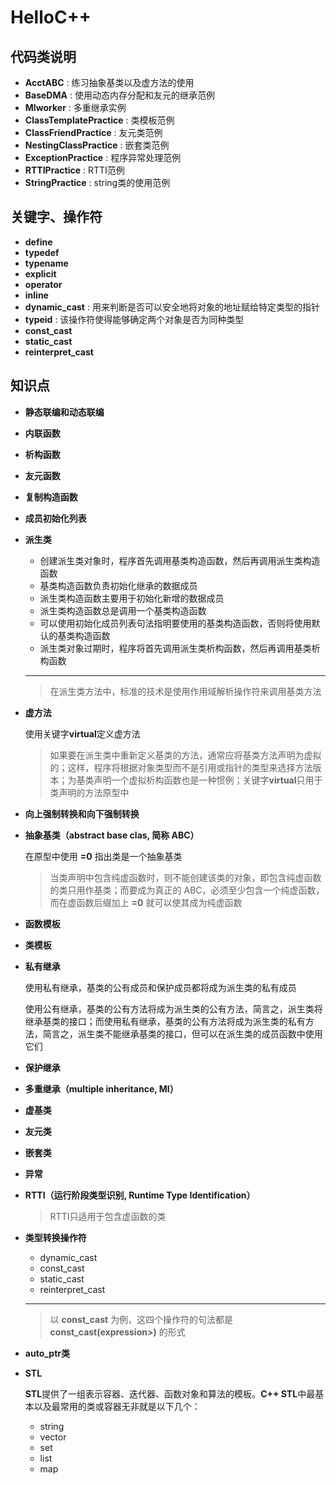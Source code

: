 # HelloC++

## 代码类说明

- **AcctABC**				:	练习抽象基类以及虚方法的使用
- **BaseDMA**				:	使用动态内存分配和友元的继承范例
- **MIworker**				:	多重继承实例
- **ClassTemplatePractice**	:	类模板范例
- **ClassFriendPractice**	:	友元类范例
- **NestingClassPractice**	:	嵌套类范例
- **ExceptionPractice**		:	程序异常处理范例
- **RTTIPractice**			:	RTTI范例
- **StringPractice**		:	string类的使用范例

## 关键字、操作符

- **define**
- **typedef**
- **typename**
- **explicit**
- **operator**
- **inline**
- **dynamic_cast**	:	用来判断是否可以安全地将对象的地址赋给特定类型的指针
- **typeid**		:	该操作符使得能够确定两个对象是否为同种类型
- **const_cast**
- **static_cast**
- **reinterpret_cast**

## 知识点

- **静态联编和动态联编**

- **内联函数**

- **析构函数**

- **友元函数**

- **复制构造函数**

- **成员初始化列表**

- **派生类**

	- 创建派生类对象时，程序首先调用基类构造函数，然后再调用派生类构造函数
	- 基类构造函数负责初始化继承的数据成员
	- 派生类构造函数主要用于初始化新增的数据成员
	- 派生类构造函数总是调用一个基类构造函数
	- 可以使用初始化成员列表句法指明要使用的基类构造函数，否则将使用默认的基类构造函数
	- 派生类对象过期时，程序将首先调用派生类析构函数，然后再调用基类析构函数
	
	---
	
	> 在派生类方法中，标准的技术是使用作用域解析操作符来调用基类方法

- **虚方法**

	使用关键字**virtual**定义虚方法

	> 如果要在派生类中重新定义基类的方法，通常应将基类方法声明为虚拟的；这样，程序将根据对象类型而不是引用或指针的类型来选择方法版本；为基类声明一个虚拟析构函数也是一种惯例；关键字**virtual**只用于类声明的方法原型中

- **向上强制转换和向下强制转换**

- **抽象基类（abstract base clas, 简称 ABC）**

	在原型中使用 **=0** 指出类是一个抽象基类
	
	> 当类声明中包含纯虚函数时，则不能创建该类的对象，即包含纯虚函数的类只用作基类；而要成为真正的 ABC，必须至少包含一个纯虚函数，而在虚函数后缀加上 **=0** 就可以使其成为纯虚函数

- **函数模板**

- **类模板**

- **私有继承**

	使用私有继承，基类的公有成员和保护成员都将成为派生类的私有成员
	
	使用公有继承，基类的公有方法将成为派生类的公有方法，简言之，派生类将继承基类的接口；而使用私有继承，基类的公有方法将成为派生类的私有方法，简言之，派生类不能继承基类的接口，但可以在派生类的成员函数中使用它们

- **保护继承**

- **多重继承（multiple inheritance, MI）**

- **虚基类**

- **友元类**

- **嵌套类**

- **异常**

- **RTTI（运行阶段类型识别, Runtime Type Identification）**

	> RTTI只适用于包含虚函数的类

- **类型转换操作符**

	- dynamic_cast
	- const_cast
	- static_cast
	- reinterpret_cast

	---

	> 以 **const_cast** 为例，这四个操作符的句法都是 **const_cast<type-name>(expression>)** 的形式

- **auto_ptr类**

- **STL**

	**STL**提供了一组表示容器、迭代器、函数对象和算法的模板。**C++ STL**中最基本以及最常用的类或容器无非就是以下几个：
	
	- string
	- vector
	- set
	- list
	- map